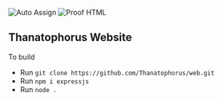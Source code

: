 ![Auto Assign](https://github.com/Thanatophorus/web/actions/workflows/auto-assign.yml/badge.svg) ![Proof HTML](https://github.com/Thanatophorus/web/actions/workflows/proof-html.yml/badge.svg)

## Thanatophorus Website

To build
- Run `git clone https://github.com/Thanatophorus/web.git`
- Run `npm i expressjs`
- Run `node .`
